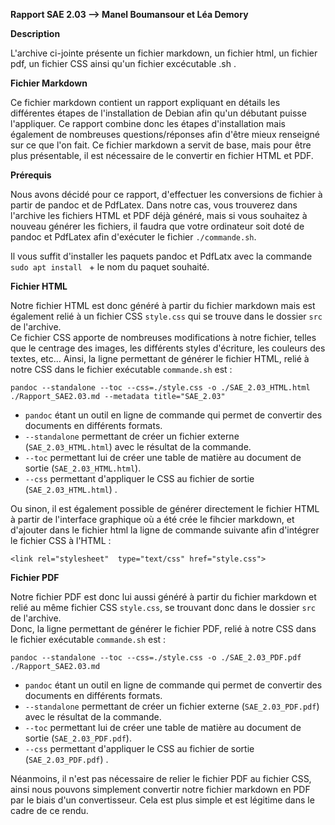 **Rapport SAE 2.03 --> Manel Boumansour et Léa Demory**

**Description**

L'archive ci-jointe présente un fichier markdown, un fichier html, un fichier pdf, un fichier CSS ainsi qu'un fichier excécutable .sh .

**Fichier Markdown**

Ce fichier markdown contient un rapport expliquant en détails les différentes étapes de l'installation de Debian afin qu'un débutant puisse l'appliquer. Ce rapport combine donc les étapes d'installation
mais également de nombreuses questions/réponses afin d'être mieux renseigné sur ce que l'on fait.
Ce fichier markdown a servit de base, mais pour être plus présentable, il est nécessaire de le convertir en fichier HTML et PDF.

**Prérequis**

Nous avons décidé pour ce rapport, d'effectuer les conversions de fichier à partir de pandoc et de PdfLatex. Dans notre cas, vous trouverez dans l'archive les fichiers HTML et PDF déjà généré, mais si vous
souhaitez à nouveau générer les fichiers, il faudra que votre ordinateur soit doté de pandoc et PdfLatex afin d'exécuter le fichier `./commande.sh`.

Il vous suffit d'installer les paquets pandoc et PdfLatx avec la commande `sudo apt install ` + le nom du paquet souhaité.

**Fichier HTML**

Notre fichier HTML est donc généré à partir du fichier markdown mais est également relié à un fichier CSS `style.css` qui se trouve dans le dossier `src` de l'archive.  
Ce fichier CSS apporte de nombreuses modifications à notre fichier, telles que le centrage des images, les différents styles d'écriture, les couleurs des textes, etc...
Ainsi, la ligne permettant de générer le fichier HTML, relié à notre CSS dans le fichier exécutable `commande.sh` est :

`pandoc --standalone --toc --css=./style.css -o ./SAE_2.03_HTML.html ./Rapport_SAE2.03.md --metadata title="SAE_2.03"`

- `pandoc` étant un outil en ligne de commande qui permet de convertir des documents en différents formats.
- `--standalone` permettant de créer un fichier externe (`SAE_2.03_HTML.html`) avec le résultat de la commande.
- `--toc` permettant lui de créer une table de matière au document de sortie (`SAE_2.03_HTML.html`).
- `--css` permettant d'appliquer le CSS au fichier de sortie (`SAE_2.03_HTML.html`) .

Ou sinon, il est également possible de générer directement le fichier HTML à partir de l'interface graphique où a été crée le fihcier markdown, et d'ajouter dans le fichier html
la ligne de commande suivante afin d'intégrer le fichier CSS à l'HTML :

`<link rel="stylesheet"  type="text/css" href="style.css">`

**Fichier PDF**

Notre fichier PDF est donc lui aussi généré à partir du fichier markdown et relié au même fichier CSS `style.css`, se trouvant donc dans le dossier `src` de l'archive.  
Donc, la ligne permettant de générer le fichier PDF, relié à notre CSS dans le fichier exécutable `commande.sh` est :

`pandoc --standalone --toc --css=./style.css -o ./SAE_2.03_PDF.pdf ./Rapport_SAE2.03.md`

- `pandoc` étant un outil en ligne de commande qui permet de convertir des documents en différents formats.
- `--standalone` permettant de créer un fichier externe (`SAE_2.03_PDF.pdf`) avec le résultat de la commande.
- `--toc` permettant lui de créer une table de matière au document de sortie (`SAE_2.03_PDF.pdf`).
- `--css` permettant d'appliquer le CSS au fichier de sortie (`SAE_2.03_PDF.pdf`) .

Néanmoins, il n'est pas nécessaire de relier le fichier PDF au fichier CSS, ainsi nous pouvons simplement convertir notre fichier markdown en PDF par le biais d'un convertisseur.
Cela est plus simple et est légitime dans le cadre de ce rendu.